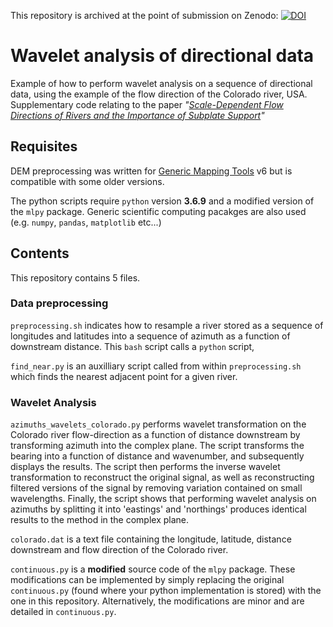This repository is archived at the point of submission on Zenodo: [![DOI](https://zenodo.org/badge/228919951.svg)](https://zenodo.org/badge/latestdoi/228919951)


# Wavelet analysis of directional data

Example of how to perform wavelet analysis on a sequence of directional data, using the example of the flow direction of the Colorado river, USA. Supplementary code relating to the paper *"[Scale-Dependent Flow Directions of Rivers and the Importance of Subplate Support](https://agupubs.onlinelibrary.wiley.com/doi/full/10.1029/2020GL091107)"* 

## Requisites

DEM preprocessing was written for [Generic Mapping Tools](http://gmt.soest.hawaii.edu/) v6 but is compatible with some older versions. 

The python scripts require `python` version **3.6.9** and a modified version of the `mlpy` package. Generic scientific computing pacakges are also used (e.g. `numpy`, `pandas`, `matplotlib` etc...)

## Contents

This repository contains 5 files. 

### Data preprocessing

`preprocessing.sh` indicates how to resample a river stored as a sequence of longitudes and latitudes into a sequence of azimuth as a function of downstream distance. This `bash` script calls a `python` script, 

`find_near.py` is an auxilliary script called from within `preprocessing.sh` which finds the nearest adjacent point for a given river.

### Wavelet Analysis

`azimuths_wavelets_colorado.py` performs wavelet transformation on the Colorado river flow-direction as a function of distance downstream by transforming azimuth into the complex plane. The script transforms the bearing into a function of distance and wavenumber, and subsequently displays the results. The script then performs the inverse wavelet transformation to reconstruct the original signal, as well as reconstructing filtered versions of the signal by removing variation contained on small wavelengths. Finally, the script shows that performing wavelet analysis on azimuths by splitting it into 'eastings' and 'northings' produces identical results to the method in the complex plane.   

`colorado.dat` is a text file containing the longitude, latitude, distance downstream and flow direction of the Colorado river. 

`continuous.py` is a **modified** source code of the `mlpy` package. These modifications can be implemented by simply replacing the original `continuous.py` (found where your python implementation is stored) with the one in this repository. Alternatively, the modifications are minor and are detailed in `continuous.py`.

